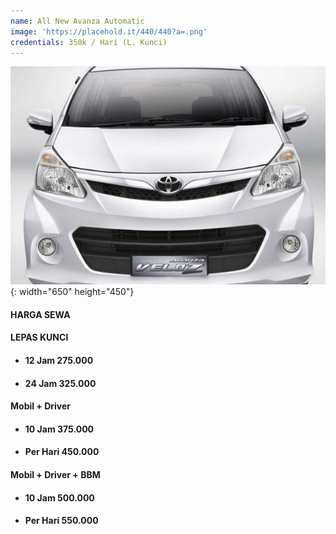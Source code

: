 ```yaml
---
name: All New Avanza Automatic
image: 'https://placehold.it/440/440?a=.png'
credentials: 350k / Hari (L. Kunci)
---
```


![](/uploads/veloz.jpg){: width="650" height="450"}

#### **HARGA SEWA**

#### LEPAS KUNCI

* #### 12 Jam 275.000
* #### 24 Jam 325.000

#### Mobil + Driver

* #### 10 Jam 375.000
* #### Per Hari 450.000

#### Mobil + Driver + BBM

* #### 10 Jam 500.000
* #### Per Hari 550.000